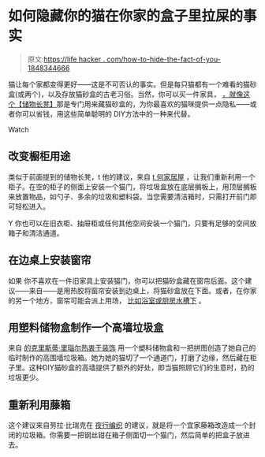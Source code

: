 # 如何隐藏你的猫在你家的盒子里拉屎的事实

> 原文:[https://life hacker . com/how-to-hide-the-fact-of-you-1848344666](https://lifehacker.com/how-to-hide-the-fact-that-your-cat-poops-in-a-box-in-yo-1848344666)

猫让每个家都变得更好——这是不可否认的事实。但是每只猫都有一个难看的猫砂盒(或两个)，以及存放猫砂盒的古老习俗。当然，你可以买一件家具， [，就像这个【储物长凳】](https://www.petco.com/shop/en/petcostore/product/unipaws-cat-washroom-storage-bench-white-29l-x-21w-x-20h-3073117)那是专门用来藏猫砂盒的，为你最喜欢的猫咪提供一点隐私——或者你可以省钱，用这些简单聪明的 DIY方法中的一种来代替。

Watch

## **改变橱柜用途**

类似于前面提到的储物长凳，t 他的建议，来自 [t 何家居屋](https://thehomebodyhouse.com/2017/12/29/diy-cat-litter-cabinet/) ，让我们重新利用一个柜子。在空的柜子的侧面上安装一个猫门，将垃圾盒放在底层搁板上，用顶层搁板来放置物品，如勺子、多余的垃圾和塑料袋。当您需要清洁箱时，只需打开前门即可轻松进入。

Y 你也可以在旧衣柜、抽屉柜或任何其他空间安装一个猫门，只要有足够的空间放箱子和清洁通道。

## **在边桌上安装窗帘**

如果 你不喜欢在一件旧家具上安装猫门，你可以把猫砂盒藏在窗帘后面。这个建议——来自——是用热胶将窗帘安装到边桌上，将猫砂盒放在下面。或者，在你家的另一个地方，窗帘可能会派上用场， [比如浴室或厨房水槽下](https://www.petsradar.com/advice/ways-to-hide-the-litter-box) 。

## **用塑料储物盒制作一个高墙垃圾盒**

来自 [的克里斯蒂·里瑙尔热衷于装饰](https://www.addicted2decorating.com/yes-this-really-is-a-post-about-a-cat-litter-box.html) 用一个塑料储物盒和一把拼图创造了她自己的临时制作的高围墙垃圾箱。她为她的猫切了一个通道门，打磨了边缘，然后藏在柜子里。这种DIY猫砂盒的高墙提供了额外的好处，即当猫照顾它们的生意时，扔的垃圾更少。

## **重新利用藤箱**

这个建议来自劳拉·比瑞克在 [夜行编织](https://nocturnalknits.com/2014/01/ikea-litter-box-hack-byholma-chest/) 的建议，就是将一个宜家藤箱改造成一个封闭的垃圾箱。你需要一把钢丝钳在箱子侧面切一个猫门，然后简单的把盒子放进去。